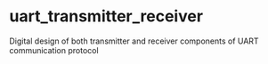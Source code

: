 # uart_transmitter_receiver
Digital design of both transmitter and receiver components of UART communication protocol
